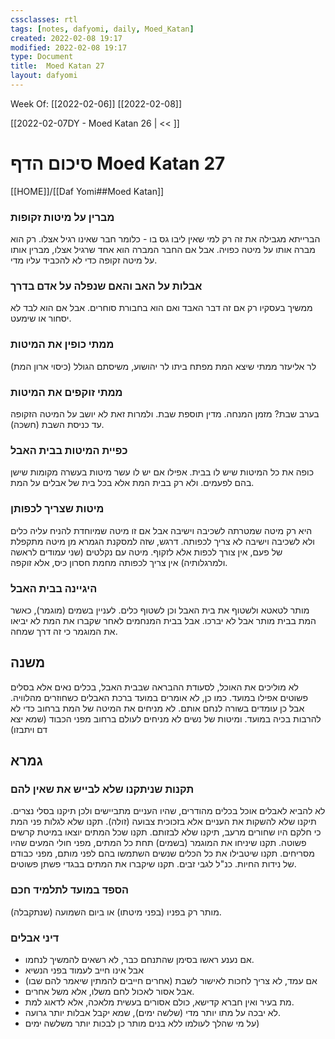 ```yaml
---
cssclasses: rtl
tags: [notes, dafyomi, daily, Moed_Katan] 
created: 2022-02-08 19:17
modified: 2022-02-08 19:17
type: Document
title:  Moed Katan 27
layout: dafyomi
---
```


Week Of: [[2022-02-06]]
[[2022-02-08]]

[[2022-02-07DY - Moed Katan 26 | << ]] 

# סיכום הדף  Moed Katan 27

[[HOME]]/[[Daf Yomi##Moed Katan]]

### מברין על מיטות זקופות
הברייתא מגבילה את זה רק למי שאין ליבו גס בו - כלומר חבר שאינו רגיל אצלו. רק הוא מברה אותו על מיטה כפויה. אבל אם החבר המברה הוא אחד שרגיל אצלו, מברין אותו על מיטה זקופה כדי לא להכביד עליו מדי. 
### אבלות על האב והאם שנפלה על אדם בדרך
ממשיך בעסקיו רק אם זה דבר האבד ואם הוא בחבורת סוחרים. אבל אם הוא לבד לא יסחור או שימעט.
### ממתי כופין את המיטות
לר אליעזר ממתי שיצא המת מפתח ביתו 
לר יהושוע, משיסתם הגולל (כיסוי ארון המת)
### ממתי זוקפים את המיטות
בערב שבת? מזמן המנחה. מדין תוספת שבת. ולמרות זאת לא יושב על המיטה הזקופה עד כניסת השבת (חשכה). 
### כפיית המיטות בבית האבל
כופה את כל המיטות שיש לו בבית. אפילו אם יש לו עשר מיטות בעשרה מקומות שישן בהם לפעמים. ולא רק בבית המת אלא בכל בית של אבלים על המת. 
### מיטות שצריך לכפותן
היא רק מיטה שמטרתה לשכיבה וישיבה אבל אם זו מיטה שמיוחדת להניח עליה כלים ולא לשכיבה וישיבה לא צריך לכפותה.
דרגש, שזה למסקנת הגמרא מן מיטה מתקפלת של פעם, אין צורך לכפות אלא לזקוף.
מיטה עם נקלטים (שני עמודים לראשה ולמרגלותיה) אין צריך לכפותה מחמת חסרון כיס, אלא זוקפה.
### היגיינה בבית האבל
מותר לטאטא ולשטוף את בית האבל וכן לשטוף כלים.
לעניין בשמים (מוגמר), כאשר המת בבית מותר אבל לא יברכו. אבל בבית המנחמים לאחר שקברו את המת לא יביאו את המוגמר כי זה דרך שמחה.
## משנה 
לא מוליכים את האוכל, לסעודת ההבראה שבבית האבל, בכלים נאים אלא בסלים פשוטים אפילו במועד.
כמו כן, לא אומרים במועד ברכת האבלים כשחוזרים מהלוויה. אבל כן עומדים בשורה לנחם אותם. לא מניחים את המיטה של המת ברחוב כדי לא להרבות בכיה במועד. ומיטות של נשים לא מניחים לעולם ברחוב מפני הכבוד (שמא יצא דם ויתבזו)
## גמרא
### תקנות שניתקנו שלא לבייש את שאין להם 
לא להביא לאבלים אוכל בכלים מהודרים, שהיו העניים מתביישים ולכן תיקנו בסלי נצרים.
תיקנו שלא להשקות את העניים אלא בזכוכית צבועה (זולה). 
תקנו שלא לגלות פני המת כי חלקם היו שחורים מרעב, תיקנו שלא לבזותם.
תקנו שכל המתים יוצאו במיטת קרשים פשוטה.
תקנו שיניחו את המוגמר (בשמים) תחת כל המתים, מפני חולי המעים שהיו מסריחים.
תקנו שיטבילו את כל הכלים שנשים השתמשו בהם לפני מותם, מפני כבודם של נידות החיות.
כנ"ל לגבי זבים.
תקנו שיקברו את המתים בבגדי פשתן פשוטים.
### הספד במועד לתלמיד חכם
מותר רק בפניו (בפני מיטתו) או ביום השמועה (שנתקבלה). 
### דיני אבלים
- אם נענע ראשו בסימן שהתנחם כבר, לא רשאים להמשיך לנחמו.
- אבל אינו חייב לעמוד בפני הנשיא
- אם עמד, לא צריך לחכות לאישור לשבת (אחרים חייבים להמתין שיאמר להם שבו)
- אבל אסור לאכול לחם משלו, אלא משל אחרים.
- מת בעיר ואין חברא קדישא, כולם אסורים בעשית מלאכה, אלא לדאוג למת.
- לא יבכה על מתו יותר מדי (שלשה ימים), שמא יקבל אבלות יותר גרועה.
- על מי שהלך לעולמו ללא בנים מותר כן לבכות יותר משלשה ימים)
